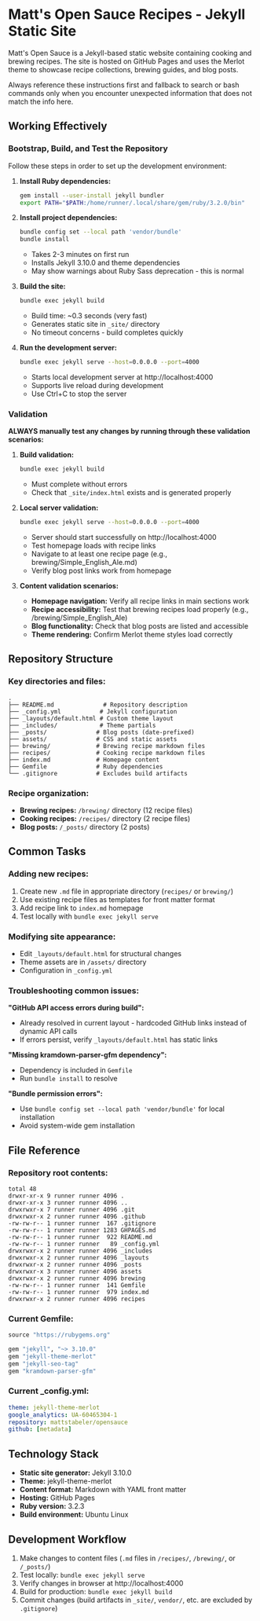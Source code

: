 # Matt's Open Sauce Recipes - Jekyll Static Site

Matt's Open Sauce is a Jekyll-based static website containing cooking and brewing recipes. The site is hosted on GitHub Pages and uses the Merlot theme to showcase recipe collections, brewing guides, and blog posts.

Always reference these instructions first and fallback to search or bash commands only when you encounter unexpected information that does not match the info here.

## Working Effectively

### Bootstrap, Build, and Test the Repository

Follow these steps in order to set up the development environment:

1. **Install Ruby dependencies:**
   ```bash
   gem install --user-install jekyll bundler
   export PATH="$PATH:/home/runner/.local/share/gem/ruby/3.2.0/bin"
   ```

2. **Install project dependencies:**
   ```bash
   bundle config set --local path 'vendor/bundle'
   bundle install
   ```
   - Takes 2-3 minutes on first run
   - Installs Jekyll 3.10.0 and theme dependencies
   - May show warnings about Ruby Sass deprecation - this is normal

3. **Build the site:**
   ```bash
   bundle exec jekyll build
   ```
   - Build time: ~0.3 seconds (very fast)
   - Generates static site in `_site/` directory
   - No timeout concerns - build completes quickly

4. **Run the development server:**
   ```bash
   bundle exec jekyll serve --host=0.0.0.0 --port=4000
   ```
   - Starts local development server at http://localhost:4000
   - Supports live reload during development
   - Use Ctrl+C to stop the server

### Validation

**ALWAYS manually test any changes by running through these validation scenarios:**

1. **Build validation:**
   ```bash
   bundle exec jekyll build
   ```
   - Must complete without errors
   - Check that `_site/index.html` exists and is generated properly

2. **Local server validation:**
   ```bash
   bundle exec jekyll serve --host=0.0.0.0 --port=4000
   ```
   - Server should start successfully on http://localhost:4000
   - Test homepage loads with recipe links
   - Navigate to at least one recipe page (e.g., brewing/Simple_English_Ale.md)
   - Verify blog post links work from homepage

3. **Content validation scenarios:**
   - **Homepage navigation:** Verify all recipe links in main sections work
   - **Recipe accessibility:** Test that brewing recipes load properly (e.g., /brewing/Simple_English_Ale)
   - **Blog functionality:** Check that blog posts are listed and accessible
   - **Theme rendering:** Confirm Merlot theme styles load correctly

## Repository Structure

### Key directories and files:
```
.
├── README.md              # Repository description
├── _config.yml           # Jekyll configuration
├── _layouts/default.html # Custom theme layout
├── _includes/            # Theme partials
├── _posts/              # Blog posts (date-prefixed)
├── assets/              # CSS and static assets
├── brewing/             # Brewing recipe markdown files
├── recipes/             # Cooking recipe markdown files
├── index.md             # Homepage content
├── Gemfile              # Ruby dependencies
└── .gitignore           # Excludes build artifacts
```

### Recipe organization:
- **Brewing recipes:** `/brewing/` directory (12 recipe files)
- **Cooking recipes:** `/recipes/` directory (2 recipe files) 
- **Blog posts:** `/_posts/` directory (2 posts)

## Common Tasks

### Adding new recipes:
1. Create new `.md` file in appropriate directory (`recipes/` or `brewing/`)
2. Use existing recipe files as templates for front matter format
3. Add recipe link to `index.md` homepage
4. Test locally with `bundle exec jekyll serve`

### Modifying site appearance:
- Edit `_layouts/default.html` for structural changes
- Theme assets are in `/assets/` directory
- Configuration in `_config.yml`

### Troubleshooting common issues:

**"GitHub API access errors during build":**
- Already resolved in current layout - hardcoded GitHub links instead of dynamic API calls
- If errors persist, verify `_layouts/default.html` has static links

**"Missing kramdown-parser-gfm dependency":**
- Dependency is included in `Gemfile`
- Run `bundle install` to resolve

**"Bundle permission errors":**
- Use `bundle config set --local path 'vendor/bundle'` for local installation
- Avoid system-wide gem installation

## File Reference

### Repository root contents:
```
total 48
drwxr-xr-x 9 runner runner 4096 .
drwxr-xr-x 3 runner runner 4096 ..
drwxrwxr-x 7 runner runner 4096 .git
drwxrwxr-x 2 runner runner 4096 .github
-rw-rw-r-- 1 runner runner  167 .gitignore
-rw-rw-r-- 1 runner runner 1283 GHPAGES.md
-rw-rw-r-- 1 runner runner  922 README.md
-rw-rw-r-- 1 runner runner   89 _config.yml
drwxrwxr-x 2 runner runner 4096 _includes
drwxrwxr-x 2 runner runner 4096 _layouts
drwxrwxr-x 2 runner runner 4096 _posts
drwxrwxr-x 3 runner runner 4096 assets
drwxrwxr-x 2 runner runner 4096 brewing
-rw-rw-r-- 1 runner runner  141 Gemfile
-rw-rw-r-- 1 runner runner  979 index.md
drwxrwxr-x 2 runner runner 4096 recipes
```

### Current Gemfile:
```ruby
source "https://rubygems.org"

gem "jekyll", "~> 3.10.0"
gem "jekyll-theme-merlot"
gem "jekyll-seo-tag"
gem "kramdown-parser-gfm"
```

### Current _config.yml:
```yaml
theme: jekyll-theme-merlot
google_analytics: UA-60465304-1
repository: mattstabeler/opensauce
github: [metadata]
```

## Technology Stack
- **Static site generator:** Jekyll 3.10.0
- **Theme:** jekyll-theme-merlot 
- **Content format:** Markdown with YAML front matter
- **Hosting:** GitHub Pages
- **Ruby version:** 3.2.3
- **Build environment:** Ubuntu Linux

## Development Workflow
1. Make changes to content files (`.md` files in `/recipes/`, `/brewing/`, or `/_posts/`)
2. Test locally: `bundle exec jekyll serve`
3. Verify changes in browser at http://localhost:4000
4. Build for production: `bundle exec jekyll build`
5. Commit changes (build artifacts in `_site/`, `vendor/`, etc. are excluded by `.gitignore`)
